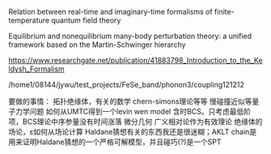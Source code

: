 Relation between real-time and imaginary-time formalisms of finite-temperature quantum field theory

Equilibrium and nonequilibrium many-body perturbation theory: a unified framework based on the Martin-Schwinger hierarchy

https://www.researchgate.net/publication/41883798_Introduction_to_the_Keldysh_Formalism

/home1/08144/jywu/test_projects/FeSe_band/phonon3/coupling121212

要做的事情：
拓扑绝缘体，有关的数学
chern-simons理论等等
慢碰撞近似等量子力学问题
如何从UMTC得到一个levin wen model
含时BCS。只考虑最低阶项，BCS理论中序参量没有时间涨落
微分几何
广义相对论作为有效理论
绝缘体的场论，ε如何从场论计算
Haldane猜想有关的东西我还是很迷糊；AKLT chain是用来证明Haldane猜想的一个严格可解模型，并且碰巧(?)是一个SPT
